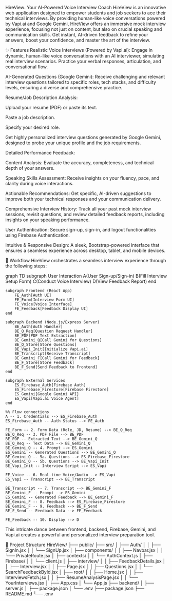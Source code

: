 HireView: Your AI-Powered Voice Interview Coach
HireView is an innovative web application designed to empower students and job seekers to ace their technical interviews. By providing human-like voice conversations powered by Vapi.ai and Google Gemini, HireView offers an immersive mock interview experience, focusing not just on content, but also on crucial speaking and communication skills. Get instant, AI-driven feedback to refine your answers, boost your confidence, and master the art of the interview.

✨ Features
Realistic Voice Interviews (Powered by Vapi.ai): Engage in dynamic, human-like voice conversations with an AI interviewer, simulating real interview scenarios. Practice your verbal responses, articulation, and conversational flow.

AI-Generated Questions (Google Gemini): Receive challenging and relevant interview questions tailored to specific roles, tech stacks, and difficulty levels, ensuring a diverse and comprehensive practice.

Resume/Job Description Analysis:

Upload your resume (PDF) or paste its text.

Paste a job description.

Specify your desired role.

Get highly personalized interview questions generated by Google Gemini, designed to probe your unique profile and the job requirements.

Detailed Performance Feedback:

Content Analysis: Evaluate the accuracy, completeness, and technical depth of your answers.

Speaking Skills Assessment: Receive insights on your fluency, pace, and clarity during voice interactions.

Actionable Recommendations: Get specific, AI-driven suggestions to improve both your technical responses and your communication delivery.

Comprehensive Interview History: Track all your past mock interview sessions, revisit questions, and review detailed feedback reports, including insights on your speaking performance.

User Authentication: Secure sign-up, sign-in, and logout functionalities using Firebase Authentication.

Intuitive & Responsive Design: A sleek, Bootstrap-powered interface that ensures a seamless experience across desktop, tablet, and mobile devices.

🚀 Workflow
HireView orchestrates a seamless interview experience through the following steps:

graph TD
    subgraph User Interaction
        A(User Sign-up/Sign-in)
        B(Fill Interview Setup Form)
        C(Conduct Voice Interview)
        D(View Feedback Report)
    end

    subgraph Frontend (React App)
        FE_Auth[Auth UI]
        FE_Form[Interview Form UI]
        FE_Voice[Voice Interface]
        FE_Feedback[Feedback Display UI]
    end

    subgraph Backend (Node.js/Express Server)
        BE_Auth[Auth Handler]
        BE_Q_Req[Question Request Handler]
        BE_PDF[PDF Text Extraction]
        BE_Gemini_Q[Call Gemini for Questions]
        BE_Q_Store[Store Questions]
        BE_Vapi_Init[Initialize Vapi.ai]
        BE_Transcript[Receive Transcript]
        BE_Gemini_F[Call Gemini for Feedback]
        BE_F_Store[Store Feedback]
        BE_F_Send[Send Feedback to Frontend]
    end

    subgraph External Services
        ES_Firebase_Auth[Firebase Auth]
        ES_Firebase_Firestore[Firebase Firestore]
        ES_Gemini[Google Gemini API]
        ES_Vapi[Vapi.ai Voice Agent]
    end

    %% Flow connections
    A -- 1. Credentials --> ES_Firebase_Auth
    ES_Firebase_Auth -- Auth Status --> FE_Auth

    FE_Form -- 2. Form Data (Role, JD, Resume) --> BE_Q_Req
    BE_Q_Req -- 3. PDF File --> BE_PDF
    BE_PDF -- Extracted Text --> BE_Gemini_Q
    BE_Q_Req -- Text Data --> BE_Gemini_Q
    BE_Gemini_Q -- 4. Prompt --> ES_Gemini
    ES_Gemini -- Generated Questions --> BE_Gemini_Q
    BE_Gemini_Q -- 5a. Questions --> ES_Firebase_Firestore
    BE_Gemini_Q -- 5b. Questions --> BE_Vapi_Init
    BE_Vapi_Init -- Interview Script --> ES_Vapi

    FE_Voice -- 6. Real-time Voice/Audio --> ES_Vapi
    ES_Vapi -- Transcript --> BE_Transcript

    BE_Transcript -- 7. Transcript --> BE_Gemini_F
    BE_Gemini_F -- Prompt --> ES_Gemini
    ES_Gemini -- Generated Feedback --> BE_Gemini_F
    BE_Gemini_F -- 8. Feedback --> ES_Firebase_Firestore
    BE_Gemini_F -- 9. Feedback --> BE_F_Send
    BE_F_Send -- Feedback Data --> FE_Feedback

    FE_Feedback -- 10. Display --> D

This intricate dance between frontend, backend, Firebase, Gemini, and Vapi.ai creates a powerful and personalized interview preparation tool.

📁 Project Structure
HireView/
├── public/
├── src/
│   ├── Auth/
│   │   ├── SignIn.jsx
│   │   └── SignUp.jsx
│   ├── components/
│   │   ├── Navbar.jsx
│   │   └── PrivateRoute.jsx
│   ├── contexts/
│   │   └── AuthContext.js
│   ├── Firebase/
│   │   └── client.js
│   ├── interview/
│   │   ├── FeedbackDetails.jsx
│   │   ├── Interview.jsx
│   │   ├── Page.jsx
│   │   ├── Questions.jsx
│   │   └── SearchFeedbackById.jsx
│   ├── root/
│   │   ├── Home.jsx
│   │   ├── InterviewsFetch.jsx
│   │   ├── ResumeAnalysisPage.jsx
│   │   └── YourInterviews.jsx
│   ├── App.css
│   └── App.js
├── backend/
│   ├── server.js
│   ├── package.json
│   └── .env
├── package.json
├── README.md
└── .env
